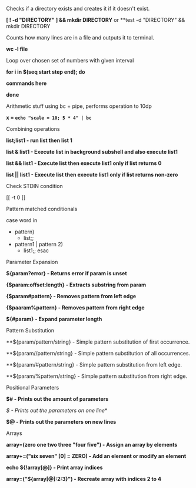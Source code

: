 Checks if a directory exists and creates it if it doesn't exist.

**[ ! -d "DIRECTORY" ] && mkdir DIRECTORY** or **test -d "DIRECTORY" && mkdir DIRECTORY

Counts how many lines are in a file and outputs it to terminal.

**wc -l file**

Loop over chosen set of numbers with given interval

**for i in $(seq start step end); do**

**commands here**

**done**

Arithmetic stuff using bc + pipe, performs operation to 10dp

**x = `echo "scale = 10; 5 * 4" | bc`**

Combining operations

**list;list1 - run list then list 1**

**list & list1 - Execute list in background subshell and also execute list1**

**list && list1 - Execute list then execute list1 only if list returns 0**

**list || list1 - Execute list then execute list1 only if list returns non-zero**

Check STDIN condition

[[ -t 0 ]]

Pattern matched conditionals

case word in
  * pattern)
    * list;;
  * pattern1 | pattern 2)
    * list1;;
esac

Parameter Expansion

**${param?error} - Returns error if param is unset**

**{$param:offset:length} - Extracts substring from param**

**{$param#pattern} - Removes pattern from left edge**

**{$paaram%pattern} - Removes pattern from right edge**

**${#param} - Expand parameter length**

Pattern Substitution

**${param/pattern/string} - Simple pattern substitution of first occurrence.

**${param//pattern/string} - Simple pattern substitution of all occurrences.

**${param/#pattern/string} - Simple pattern substitution from left edge.

**${param/%pattern/string} - Simple pattern substitution from right edge.

Positional Parameters

**$# - Prints out the amount of parameters**

**$* - Prints out the parameters on one line**

**$@ - Prints out the parameters on new lines**

Arrays

**array=(zero one two three "four five") - Assign an array by elements**

**array+=("six seven" [0] = ZERO) - Add an element or modify an element**

**echo ${!array[@]} - Print array indices**

**array=("${array[@]:2:3}") - Recreate array with indices 2 to 4**





